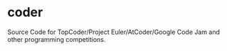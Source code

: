 coder
=====

Source Code for TopCoder/Project Euler/AtCoder/Google Code Jam and other programming competitions.